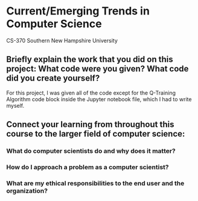 # Current/Emerging Trends in Computer Science
CS-370 Southern New Hampshire University

## Briefly explain the work that you did on this project: What code were you given? What code did you create yourself?
For this project, I was given all of the code except for the Q-Training Algorithm code block inside the Jupyter notebook file, which I had to write myself.
## Connect your learning from throughout this course to the larger field of computer science:
### What do computer scientists do and why does it matter?
### How do I approach a problem as a computer scientist?
### What are my ethical responsibilities to the end user and the organization?
